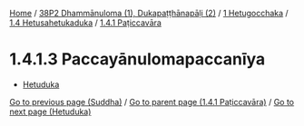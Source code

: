 
[Home](/) / [38P2 Dhammānuloma (1), Dukapaṭṭhānapāḷi (2)](../../...md) / [1 Hetugocchaka](../...md) / [1.4 Hetusahetukaduka](...md) / [1.4.1 Paṭiccavāra](../38P2/1/1.4/1.4.1.md)

# 1.4.1.3 Paccayānulomapaccanīya

* [Hetuduka](1.4.1.3/Hetuduka.md)

[Go to previous page (Suddha)](1.4.1.2/1.4.1.2.2/Suddha.md) / [Go to parent page (1.4.1 Paṭiccavāra)](../38P2/1/1.4/1.4.1.md) / [Go to next page (Hetuduka)](1.4.1.3/Hetuduka.md)


